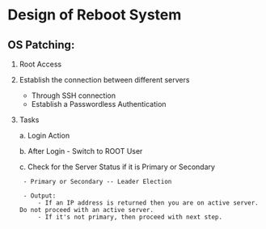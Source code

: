 # Design of Reboot System

## OS Patching:

1. Root Access

2. Establish the connection between different servers
    - Through SSH connection
    - Establish a Passwordless Authentication
    
3. Tasks

    a. Login Action
    
    b. After Login - Switch to ROOT User
    
    
    c. Check for the Server Status if it is Primary or Secondary
    
        - Primary or Secondary -- Leader Election
        
        - Output:
            - If an IP address is returned then you are on active server. Do not proceed with an active server.
            - If it's not primary, then proceed with next step.



